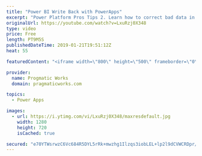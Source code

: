 ```yaml
---
title: "Power BI Write Back with PowerApps"
excerpt: "Power Platform Pros Tips 2. Learn how to correct bad data in a Power BI report easily by integrating a PowerApp into your Power BI  - - - - - - - - - - - - - - - - - - - - - - - - - - - - - - - - - - - - - - - - - - - - - -- - - - - -  - - - - - - - - - - - - - - - - - - - - - - - - - - - - - - -   On-Demand"
originalUrl: https://youtube.com/watch?v=LxuRzj0X348
type: video
price: Free
length: PT9M5S
publishedDateTime: 2019-01-21T19:51:12Z
heat: 55

featuredContent: "<iframe width=\"800\" height=\"500\" frameborder=\"0\" src=\"https://www.youtube.com/embed/LxuRzj0X348\" allow=\"accelerometer; autoplay; encrypted-media; gyroscope; picture-in-picture\" allowfullscreen></iframe>"

provider:
  name: Progmatic Works
  domain: pragmaticworks.com

topics:
  - Power Apps

images:
  - url: https://i.ytimg.com/vi/LxuRzj0X348/maxresdefault.jpg
    width: 1280
    height: 720
    isCached: true

secured: "e70YTWsrwzC6Vc684R5DYL5rRk+mwzhg1Ilzqs3iobLEL+lp2l9dCVWCRDpr/sUH2eQ7FizTxC/cp77JtcHGR0AHYTNfE3gIHj9J+XsCcPU39qqmha+BSs4LBDHdjbi5OrT6g+MZhfPbIVf4Imlegf+rGHw5XN1GhgQ9/ByVCwy2+tV2agV7PZI1c7pi2oMWUbA0KOuc/KtoVtqrFIDama61xGnZDcry68ZmsBfYrBgF6g4qi/Tisgiq+K4fLKl4T5cjGicA5NLwLa9oOqYRFZJgR8iKTbIrHeOMuNSTDnNdjmtmxFeRn8wYGfcCOIYkEEnxH0keCQMG8C/+yOhPjjP7XgkMBddebP22kHaUBoG9sGucZRa+7PEO2U8RbY7PMoERvowlmlRMHIuXuN+qGDK24UgYD2EXImGqIBhNEUQ=;SBrC2jCnFmVEH3okau7UvQ=="
---
```


